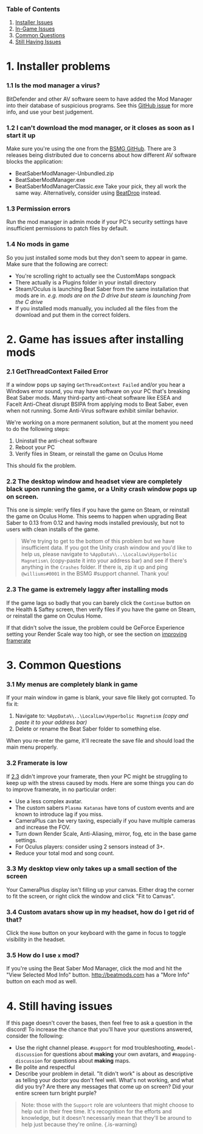 <!-- TITLE: Support -->
<!-- SUBTITLE: Common modding-related issues! -->

### Table of Contents
1. [Installer Issues](#1-installer-problems)
2. [In-Game Issues](#2-game-has-issues-after-installing-mods)
3. [Common Questions](#4-common-questions)
4. [Still Having Issues](#5-still-having-issues)

# 1. Installer problems
### 1.1 Is the mod manager a virus?
BitDefender and other AV software seem to have added the Mod Manager into their database of suspicious programs. See this [GitHub issue](https://github.com/beat-saber-modding-group/BeatSaberModInstaller/issues/20) for more info, and use your best judgement.

### 1.2 I can't download the mod manager, or it closes as soon as I start it up
Make sure you're using the one from the [BSMG GitHub](https://github.com/beat-saber-modding-group/BeatSaberModInstaller/releases/latest). There are 3 releases being distributed due to concerns about how different AV software blocks the application:
* BeatSaberModManager-Unbundled.zip
* BeatSaberModManager.exe
* BeatSaberModManagerClassic.exe
Take your pick, they all work the same way. Alternatively, consider using [BeatDrop](https://bsaber.com/beatdrop/) instead.

### 1.3 Permission errors
Run the mod manager in admin mode if your PC's security settings have insufficient permissions to patch files by default.

### 1.4 No mods in game
So you just installed some mods but they don't seem to appear in game. Make sure that the following are correct:
* You're scrolling right to actually see the CustomMaps songpack
* There actually is a Plugins folder in your install directory
* Steam/Oculus is launching Beat Saber from the same installation that mods are in. *e.g. mods are on the D drive but steam is launching from the C drive*
* If you installed mods manually, you included all the files from the download and put them in the correct folders.
# 2. Game has issues after installing mods
### 2.1 GetThreadContext Failed Error
If a window pops up saying `GetThreadContext Failed` and/or you hear a Windows error sound, you may have software on your PC that's breaking Beat Saber mods. Many third-party anti-cheat software like ESEA and FaceIt Anti-Cheat disrupt BSIPA from applying mods to Beat Saber, even when not running. Some Anti-Virus software exhibit similar behavior. 

We're working on a more permanent solution, but at the moment you need to do the following steps:
1. Uninstall the anti-cheat software
2. Reboot your PC
3. Verify files in Steam, or reinstall the game on Oculus Home

This should fix the problem.

### 2.2 The desktop window and headset view are completely black upon running the game, or a Unity crash window pops up on screen.
This one is simple: verify files if you have the game on Steam, or reinstall the game on Oculus Home. This seems to happen when upgrading Beat Saber to 0.13 from 0.12 and having mods installed previously, but not to users with clean installs of the game.
> We're trying to get to the bottom of this problem but we have insufficient data. If you got the Unity crash window and you'd like to help us, please navigate to `%AppData%\..\LocalLow\Hyperbolic Magnetism\` (copy-paste it into your address bar) and see if there's anything in the `Crashes` folder. If there is, zip it up and ping `@williums#0001` in the BSMG #support channel. Thank you!

### 2.3 The game is extremely laggy after installing mods
If the game lags so badly that you can barely click the `Continue` button on the Health & Saftey screen, then verify files if you have the game on Steam, or reinstall the game on Oculus Home.

If that didn't solve the issue, the problem could be GeForce Experience setting your Render Scale way too high, or see the section on [improving framerate](#framerate-is-low)
# 3. Common Questions
### 3.1 My menus are completely blank in game
If your main window in game is blank, your save file likely got corrupted. To fix it: 
1. Navigate to: `%AppData%\..\LocalLow\Hyperbolic Magnetism` *(copy and paste it to your address bar)*
2. Delete or rename the Beat Saber folder to something else. 
 
When you re-enter the game, it'll recreate the save file and should load the main menu properly.

### 3.2 Framerate is low
If [2.3](#2-3-the-game-is-extremely-laggy-after-installing-mods) didn't improve your framerate, then your PC might be struggling to keep up with the stress caused by mods. Here are some things you can do to improve framerate, in no particular order:
* Use a less complex avatar.
* The custom sabers `Plasma Katanas` have tons of custom events and are known to introduce lag if you miss.
* CameraPlus can be very taxing, especially if you have multiple cameras and increase the FOV.
* Turn down Render Scale, Anti-Aliasing, mirror, fog, etc in the base game settings.
* For Oculus players: consider using 2 sensors instead of 3+.
* Reduce your total mod and song count. 

### 3.3 My desktop view only takes up a small section of the screen
Your CameraPlus display isn't filling up your canvas. Either drag the corner to fit the screen, or right click the window and click "Fit to Canvas".

### 3.4 Custom avatars show up in my headset, how do I get rid of that?
Click the `Home` button on your keyboard with the game in focus to toggle visibility in the headset.

### 3.5 How do I use `x` mod?
If you're using the Beat Saber Mod Manager, click the mod and hit the "View Selected Mod Info" button. http://beatmods.com has a "More Info" button on each mod as well.

# 4. Still having issues
If this page doesn't cover the bases, then feel free to ask a question in the discord! To increase the chance that you'll have your questions answered, consider the following:
* Use the right channel please. `#support` for mod troubleshooting, `#model-discussion` for questions about **making** your own avatars, and `#mapping-discussion` for questions about **making** maps.
* Be polite and respectful
* Describe your problem in detail. "It didn't work" is about as descriptive as telling your doctor you don't feel well. What's not working, and what did you try? Are there any messages that come up on screen? Did your entire screen turn bright purple? 

> Note: those with the `Support` role are volunteers that might choose to help out in their free time. It's recognition for the efforts and knowledge, but it doesn't necessarily mean that they'll be around to help just because they're online.
{.is-warning}
